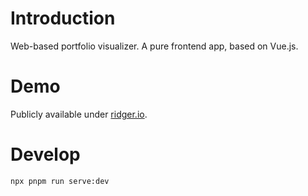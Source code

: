 # Introduction

Web-based portfolio visualizer. A pure frontend app, based on Vue.js. 

# Demo

Publicly available under [ridger.io](https://ridger.io/).

# Develop

`npx pnpm run serve:dev`